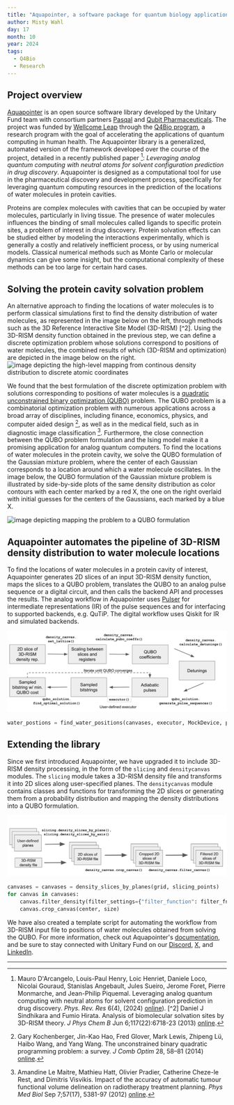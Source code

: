 ```yaml
---
title: "Aquapointer, a software package for quantum biology applications" 
author: Misty Wahl
day: 17
month: 10
year: 2024
tags: 
  - Q4Bio
  - Research
---
```


## Project overview

[Aquapointer](https://github.com/unitaryfund/aquapointer) is an open source software library developed by the Unitary Fund team with consortium partners [Pasqal](https://www.pasqal.com/) and [Qubit Pharmaceuticals](https://www.qubit-pharmaceuticals.com/).
The project was funded by [Wellcome Leap](https://wellcomeleap.org/) through the [Q4Bio program](https://wellcomeleap.org/q4bio/), a research program with the goal of accelerating the applications of quantum computing in human health. 
The Aquapointer library is a generalized, automated version of the framework developed over the course of the project, detailed in a recently published paper [^1]: _Leveraging analog quantum computing with neutral atoms for solvent configuration prediction in drug discovery_.
Aquapointer is designed as a computational tool for use in the pharmaceutical discovery and development process, specifically for leveraging quantum computing resources in the prediction of the locations of water molecules in protein cavities.

Proteins are complex molecules with cavities that can be occupied by water molecules, particularly in living tissue.
The presence of water molecules influences the binding of small molecules called ligands to specific protein sites, a problem of interest in drug discovery.
Protein solvation effects can be studied either by modeling the interactions experimentally, which is generally a costly and relatively inefficient process, or by using numerical models.
Classical numerical methods such as Monte Carlo or molecular dynamics can give some insight, but the computational complexity of these methods can be too large for certain hard cases. 

## Solving the protein cavity solvation problem

An alternative approach to finding the locations of water molecules is to perform classical simulations first to find the density distribution of water molecules, as represented in the image below on the left, through methods such as the 3D Reference Interactive Site Model (3D-RISM) [^2]. 
Using the 3D-RISM density function obtained in the previous step, we can define a discrete optimization problem whose solutions correspond to positions of water molecules, the combined results of which (3D-RISM and optimization) are depicted in the image below on the right.
![image depicting the high-level mapping from continous density distribution to discrete atomic coordinates](/images/aquapointer_3DRISM_motivation.png)

We found that the best formulation of the discrete optimization problem with solutions corresponding to positions of water molecules is a [quadratic unconstrained binary optimization (QUBO)](https://en.wikipedia.org/wiki/Quadratic_unconstrained_binary_optimization) problem.
The QUBO problem is a combinatorial optimization problem with numerous applications across a broad array of disciplines, including finance, economics, physics, and computer aided design [^3], as well as in the medical field, such as in diagnostic image classification [^4].
Furthermore, the close connection between the QUBO problem formulation and the Ising model make it a promising application for analog quantum computers.
To find the locations of water molecules in the protein cavity, we solve the QUBO formulation of the Gaussian mixture problem, where the center of each Gaussian corresponds to a location around which a water molecule oscillates. 
In the image below, the QUBO formulation of the Gaussian mixture problem is illustrated by side-by-side plots of the same density distribution as color contours with each center marked by a red X, the one on the right overlaid with initial guesses for the centers of the Gaussians, each marked by a blue X.

![image depicting mapping the problem to a QUBO formulation](/images/aquapointer_QUBO_plots.png)

## Aquapointer automates the pipeline of 3D-RISM density distribution to water molecule locations

To find the locations of water molecules in a protein cavity of interest, Aquapointer generates 2D slices of an input 3D-RISM density function, maps the slices to a QUBO problem, translates the QUBO to an analog pulse sequence or a digital circuit, and then calls the backend API and processes the results.
The analog workflow in Aquapointer uses [Pulser](https://github.com/pasqal-io/Pulser) for intermediate representations (IR) of the pulse sequences and for interfacing to supported backends, e.g. QuTiP.
The digital workflow uses Qiskit for IR and simulated backends.

![image demonstating the analog workflow in Aquapointer](/images/aquapointer_analogflow.png)

```python
water_postions = find_water_positions(canvases, executor, MockDevice, pulse_settings)
```

## Extending the library

Since we first introduced Aquapointer, we have upgraded it to include 3D-RISM density processing, in the form of the `slicing` and `densitycanvas` modules.
The `slicing` module takes a 3D-RISM density file and transforms it into 2D slices along user-specified planes. 
The `densitycanvas` module contains classes and functions for transforming the 2D slices or generating them from a probability distribution and mapping the density distributions into a QUBO formulation.

![image demonstating the slicing workflow in Aquapointer](/images/aquapointer_slicing.png)

```python
canvases = canvases = density_slices_by_planes(grid, slicing_points)
for canvas in canvases:
    canvas.filter_density(filter_settings={"filter_function": filter_fn, "sigma": sigma})
    canvas.crop_canvas(center, size) 
```

We have also created a template script for automating the workflow from 3D-RISM input file to positions of water molecules obtained from solving the QUBO.
For more information, check out Aquapointer's [documentation](https://aquapointer.readthedocs.io/en/latest/), and be sure to stay connected with Unitary Fund on our [Discord](https://discord.com/invite/JqVGmpkP96), [X](https://twitter.com/unitaryfund), and [LinkedIn](https://www.linkedin.com/company/unitary-fund/).

------------------------------------------------------

[^1]: Mauro D'Arcangelo, Louis-Paul Henry, Loic Henriet, Daniele Loco, Nicolai Gouraud, Stanislas Angebault, Jules Sueiro, Jerome Foret, Pierre Monmarche, and Jean-Philip Piquemal. Leveraging analog quantum computing with neutral atoms for solvent configuration prediction in drug discovery. _Phys. Rev. Res_ 6(4), (2024) [online](https://journals.aps.org/prresearch/pdf/10.1103/PhysRevResearch.6.043020)).
[^2] Daniel J Sindhikara and Fumio Hirata. Analysis of biomolecular solvation sites by 3D-RISM theory. _J Phys Chem B_ Jun 6;117(22):6718-23 (2013) [online](https://pubmed.ncbi.nlm.nih.gov/23675899/).
[^3]: Gary Kochenberger, Jin-Kao Hao, Fred Glover, Mark Lewis, Zhipeng Lü, Haibo Wang, and Yang Wang. The unconstrained binary quadratic programming
problem: a survey. _J Comb Optim_ 28, 58–81 (2014) [online](https://leeds-faculty.colorado.edu/glover/454%20-%20xQx%20survey%20article%20as%20published%202014.pdf).
[^4]: Amandine Le Maitre, Mathieu Hatt, Olivier Pradier, Catherine Cheze-le Rest, and Dimitris Visvikis. Impact of the accuracy of automatic tumour functional volume delineation on radiotherapy treatment planning. _Phys Med Biol_ Sep 7;57(17), 5381-97 (2012) [online](https://pubmed.ncbi.nlm.nih.gov/22864012/).
